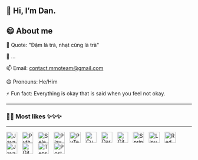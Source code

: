 👋 Hi, I’m Dan.
---

😄 About me
---
👀 Quote: "Đậm là trà, nhạt cũng là trà"

🌱 ...

📫 Email: contact.mmoteam@gmail.com

😄 Pronouns: He/Him

⚡ Fun fact: Everything is okay that is said when you feel not okay.

---
### 👨‍💻 Most likes ✨✨✨
---
<img align="left" alt="Java" width="30px" style="padding-right:10px;" src="https://cdn.jsdelivr.net/gh/devicons/devicon/icons/java/java-original.svg"/>
<img align="left" alt="Python" width="30px" style="padding-right:10px;" src="https://cdn.jsdelivr.net/gh/devicons/devicon@latest/icons/python/python-original.svg" />
<img align="left" alt="Selenium" width="30px" style="padding-right:10px;" src="https://cdn.jsdelivr.net/gh/devicons/devicon@latest/icons/selenium/selenium-original.svg" />
<img align="left" alt="Playwright" width="30px" style="padding-right:10px;" src="https://cdn.jsdelivr.net/gh/devicons/devicon@latest/icons/playwright/playwright-original.svg" />
<img align="left" alt="PyTest" width="30px" style="padding-right:10px;" src="https://cdn.jsdelivr.net/gh/devicons/devicon@latest/icons/pytest/pytest-original.svg" />
<img align="left" alt="Cucumber" width="30px" style="padding-right:10px;" src="https://cdn.jsdelivr.net/gh/devicons/devicon@latest/icons/cucumber/cucumber-plain.svg" />
<img align="left" alt="Dart" width="30px" style="padding-right:10px;" src="https://cdn.jsdelivr.net/gh/devicons/devicon@latest/icons/dart/dart-original.svg" />
<img align="left" alt="Git" width="30px" style="padding-right:10px;" src="https://cdn.jsdelivr.net/gh/devicons/devicon/icons/git/git-original.svg" />
<img align="left" alt="Spring" width="30px" style="padding-right:10px;" src="https://cdn.jsdelivr.net/gh/devicons/devicon/icons/spring/spring-original.svg" />
<img align="left" alt="Linux" width="30px" style="padding-right:10px;" src="https://cdn.jsdelivr.net/gh/devicons/devicon/icons/linux/linux-original.svg" />
<img align="left" alt="RedHat" width="30px" style="padding-right:10px;" src="https://cdn.jsdelivr.net/gh/devicons/devicon@latest/icons/redhat/redhat-original.svg" />
<img align="left" alt="JavaScript" width="30px" style="padding-right:10px;" src="https://cdn.jsdelivr.net/gh/devicons/devicon/icons/javascript/javascript-plain.svg" />
<img align="left" alt="GitHub" width="30px" style="padding-right:10px;" src="https://cdn.jsdelivr.net/gh/devicons/devicon@latest/icons/github/github-original.svg" />
<img align="left" alt="Tensorflow" width="30px" style="padding-right:10px;" src="https://cdn.jsdelivr.net/gh/devicons/devicon@latest/icons/tensorflow/tensorflow-original.svg" />
<img align="left" alt="Postman" width="30px" style="padding-right:10px;" src="https://cdn.jsdelivr.net/gh/devicons/devicon@latest/icons/postman/postman-original.svg" />
<br />

#

<!---
vdphuoc/vdphuoc is a ✨ special ✨ repository because its `README.md` (this file) appears on your GitHub profile.
You can click the Preview link to take a look at your changes.
--->
